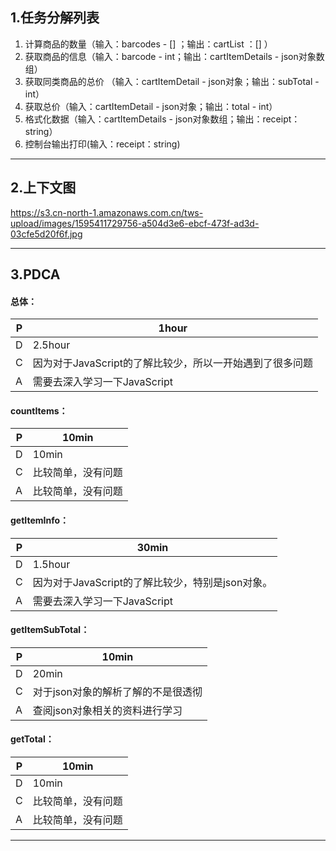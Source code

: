 ## 1.任务分解列表
1. 计算商品的数量（输入：barcodes - [] ；输出：cartList ：[] ）
2. 获取商品的信息（输入：barcode - int；输出：cartItemDetails - json对象数组）
3. 获取同类商品的总价 （输入：cartItemDetail - json对象；输出：subTotal - int）
4. 获取总价（输入：cartItemDetail - json对象；输出：total - int）
5. 格式化数据（输入：cartItemDetails - json对象数组；输出：receipt：string）
6. 控制台输出打印(输入：receipt：string)
___
## 2.上下文图

https://s3.cn-north-1.amazonaws.com.cn/tws-upload/images/1595411729756-a504d3e6-ebcf-473f-ad3d-03cfe5d20f6f.jpg

___
## 3.PDCA
#### 总体：
| P | 1hour  |
|  ----  | ----  |
| D | 2.5hour |
| C | 因为对于JavaScript的了解比较少，所以一开始遇到了很多问题 |
| A | 需要去深入学习一下JavaScript |

#### countItems：
| P | 10min  |
|  ----  | ----  |
| D | 10min |
| C | 比较简单，没有问题 |
| A | 比较简单，没有问题 |

#### getItemInfo：
| P | 30min  |
|  ----  | ----  |
| D | 1.5hour |
| C | 因为对于JavaScript的了解比较少，特别是json对象。 |
| A | 需要去深入学习一下JavaScript |

#### getItemSubTotal：
| P | 10min  |
|  ----  | ----  |
| D | 20min |
| C | 对于json对象的解析了解的不是很透彻 |
| A | 查阅json对象相关的资料进行学习 |

#### getTotal：
| P | 10min  |
|  ----  | ----  |
| D | 10min |
| C | 比较简单，没有问题 |
| A | 比较简单，没有问题 |
___



